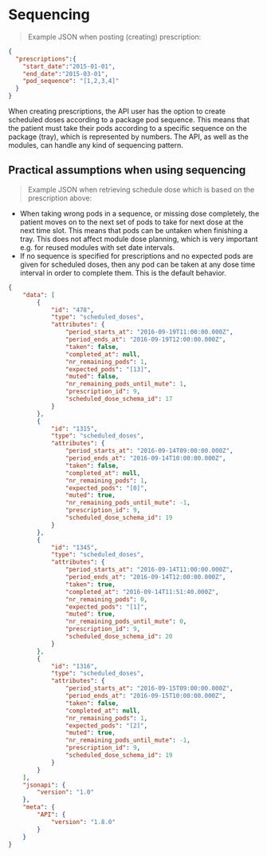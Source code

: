 # Sequencing

> Example JSON when posting (creating) prescription:

```json
{
  "prescriptions":{
    "start_date":"2015-01-01",
    "end_date":"2015-03-01",
    "pod_sequence": "[1,2,3,4]"
  }
}
```

When creating prescriptions, the API user has the option to create scheduled doses according to a package pod sequence. This means that the patient must take their pods according to a specific sequence on the package (tray), which is represented by numbers. The API, as well as the modules, can handle any kind of sequencing pattern.

## Practical assumptions when using sequencing

> Example JSON when retrieving schedule dose which is based on the prescription above:

* When taking wrong pods in a sequence, or missing dose completely, the patient moves on to the next set of pods to take for next dose at the next time slot. This means that pods can be untaken when finishing a tray. This does not affect module dose planning, which is very important e.g. for reused modules with set date intervals.
* If no sequence is specified for prescriptions and no expected pods are given for scheduled doses, then any pod can be taken at any dose time interval in order to complete them. This is the default behavior.

```json
{
    "data": [
        {
            "id": "478",
            "type": "scheduled_doses",
            "attributes": {
                "period_starts_at": "2016-09-19T11:00:00.000Z",
                "period_ends_at": "2016-09-19T12:00:00.000Z",
                "taken": false,
                "completed_at": null,
                "nr_remaining_pods": 1,
                "expected_pods": "[13]",
                "muted": false,
                "nr_remaining_pods_until_mute": 1,
                "prescription_id": 9,
                "scheduled_dose_schema_id": 17
            }
        },
        {
            "id": "1315",
            "type": "scheduled_doses",
            "attributes": {
                "period_starts_at": "2016-09-14T09:00:00.000Z",
                "period_ends_at": "2016-09-14T10:00:00.000Z",
                "taken": false,
                "completed_at": null,
                "nr_remaining_pods": 1,
                "expected_pods": "[0]",
                "muted": true,
                "nr_remaining_pods_until_mute": -1,
                "prescription_id": 9,
                "scheduled_dose_schema_id": 19
            }
        },
        {
            "id": "1345",
            "type": "scheduled_doses",
            "attributes": {
                "period_starts_at": "2016-09-14T11:00:00.000Z",
                "period_ends_at": "2016-09-14T12:00:00.000Z",
                "taken": true,
                "completed_at": "2016-09-14T11:51:40.000Z",
                "nr_remaining_pods": 0,
                "expected_pods": "[1]",
                "muted": true,
                "nr_remaining_pods_until_mute": 0,
                "prescription_id": 9,
                "scheduled_dose_schema_id": 20
            }
        },
        {
            "id": "1316",
            "type": "scheduled_doses",
            "attributes": {
                "period_starts_at": "2016-09-15T09:00:00.000Z",
                "period_ends_at": "2016-09-15T10:00:00.000Z",
                "taken": false,
                "completed_at": null,
                "nr_remaining_pods": 1,
                "expected_pods": "[2]",
                "muted": true,
                "nr_remaining_pods_until_mute": -1,
                "prescription_id": 9,
                "scheduled_dose_schema_id": 19
            }
        }
    ],
    "jsonapi": {
        "version": "1.0"
    },
    "meta": {
        "API": {
            "version": "1.8.0"
        }
    }
}
```
